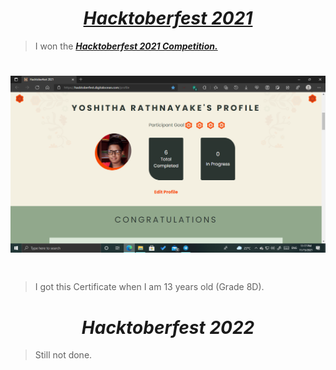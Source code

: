 # <div align="center"><a href="https://hacktoberfest.digitalocean.com/"><b><i>Hacktoberfest 2021</i></b></a></div>

> I won the <a href="https://hacktoberfest.digitalocean.com/"><b><i>Hacktoberfest 2021 Competition.</i></b></a>

#
# <img src="Screenshot (53).png">
#
> I got this Certificate when I am 13 years old (Grade 8D).

#
#
# <div align="center"><b><i>Hacktoberfest 2022</i></b></div>

> Still not done.

